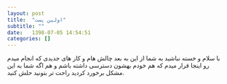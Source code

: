 ```yaml
---
layout: post
title:  "اولین پست"
subtitle: ""
date:   1398-07-05 14:54:51
categories: []
---
```

با سلام و خسته نباشید به شما
از این به بعد چالش هام و کار های جدیدی که انجام میدم رو اینجا قرار میدم که هم خودم بهشون دسترسی داشته باشم و هم اگه شما به این مشکل برخورد کردید راحت تر بتونید حلش کنید.
